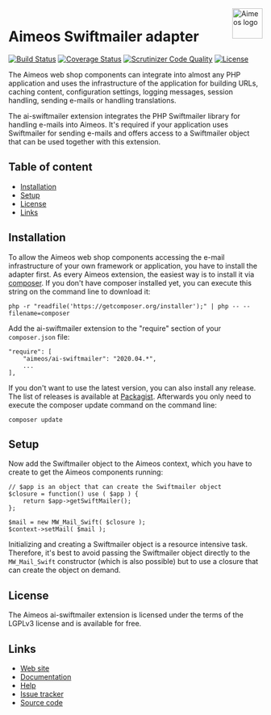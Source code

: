 <a href="https://aimeos.org/">
    <img src="https://aimeos.org/fileadmin/template/icons/logo.png" alt="Aimeos logo" title="Aimeos" align="right" height="60" />
</a>

# Aimeos Swiftmailer adapter

[![Build Status](https://travis-ci.org/aimeos/ai-swiftmailer.svg)](https://travis-ci.org/aimeos/ai-swiftmailer)
[![Coverage Status](https://coveralls.io/repos/aimeos/ai-swiftmailer/badge.svg?branch=master)](https://coveralls.io/r/aimeos/ai-swiftmailer?branch=master)
[![Scrutinizer Code Quality](https://scrutinizer-ci.com/g/aimeos/ai-swiftmailer/badges/quality-score.png?b=master)](https://scrutinizer-ci.com/g/aimeos/ai-swiftmailer/?branch=master)
[![License](https://poser.pugx.org/aimeos/ai-swiftmailer/license.svg)](https://packagist.org/packages/aimeos/ai-swiftmailer)

The Aimeos web shop components can integrate into almost any PHP application and uses the infrastructure of the application for building URLs, caching content, configuration settings, logging messages, session handling, sending e-mails or handling translations.

The ai-swiftmailer extension integrates the PHP Swiftmailer library for handling e-mails into Aimeos. It's required if your application uses Swiftmailer for sending e-mails and offers access to a Swiftmailer object that can be used together with this extension.

## Table of content

- [Installation](#installation)
- [Setup](#setup)
- [License](#license)
- [Links](#links)

## Installation

To allow the Aimeos web shop components accessing the e-mail infrastructure of your own framework or application, you have to install the adapter first. As every Aimeos extension, the easiest way is to install it via [composer](https://getcomposer.org/). If you don't have composer installed yet, you can execute this string on the command line to download it:
```
php -r "readfile('https://getcomposer.org/installer');" | php -- --filename=composer
```

Add the ai-swiftmailer extension to the "require" section of your ```composer.json``` file:
```
"require": [
    "aimeos/ai-swiftmailer": "2020.04.*",
    ...
],
```
If you don't want to use the latest version, you can also install any release. The list of releases is available at [Packagist](https://packagist.org/packages/aimeos/ai-swiftmailer). Afterwards you only need to execute the composer update command on the command line:
```
composer update
```

## Setup

Now add the Swiftmailer object to the Aimeos context, which you have to create to get the Aimeos components running:
```
// $app is an object that can create the Swiftmailer object
$closure = function() use ( $app ) {
    return $app->getSwiftMailer();
};

$mail = new MW_Mail_Swift( $closure );
$context->setMail( $mail );
```
Initializing and creating a Swiftmailer object is a resource intensive task. Therefore, it's best to avoid passing the Swiftmailer object directly to the ```MW_Mail_Swift``` constructor (which is also possible) but to use a closure that can create the object on demand.

## License

The Aimeos ai-swiftmailer extension is licensed under the terms of the LGPLv3 license and is available for free.

## Links

* [Web site](https://aimeos.org/)
* [Documentation](https://aimeos.org/docs)
* [Help](https://aimeos.org/help)
* [Issue tracker](https://github.com/aimeos/ai-swiftmailer/issues)
* [Source code](https://github.com/aimeos/ai-swiftmailer)
